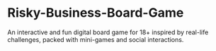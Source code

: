 # Risky-Business-Board-Game
An interactive and fun digital board game for 18+ inspired by real-life challenges, packed with mini-games and social interactions.
